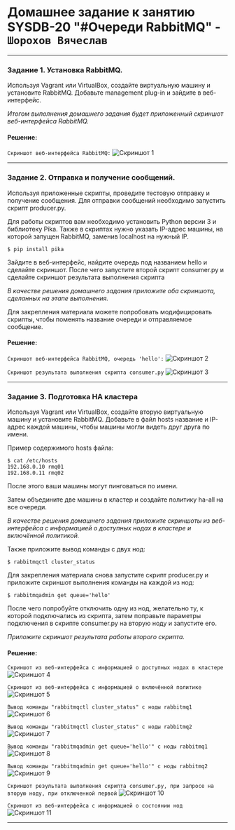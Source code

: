 # Домашнее задание к занятию SYSDB-20 "#Очереди RabbitMQ" - `Шорохов Вячеслав`

---

### Задание 1. Установка RabbitMQ.

Используя Vagrant или VirtualBox, создайте виртуальную машину и установите RabbitMQ. Добавьте management plug-in и зайдите в веб-интерфейс.

_Итогом выполнения домашнего задания будет приложенный скриншот веб-интерфейса RabbitMQ._

#### Решение:

`Cкриншот веб-интерфейса RabbitMQ:`
![Скриншот 1](img/1.png)

---

### Задание 2. Отправка и получение сообщений.

Используя приложенные скрипты, проведите тестовую отправку и получение сообщения. Для отправки сообщений необходимо запустить скрипт producer.py.

Для работы скриптов вам необходимо установить Python версии 3 и библиотеку Pika. Также в скриптах нужно указать IP-адрес машины, на которой запущен RabbitMQ, заменив localhost на нужный IP.

```
$ pip install pika
```

Зайдите в веб-интерфейс, найдите очередь под названием hello и сделайте скриншот. После чего запустите второй скрипт consumer.py и сделайте скриншот результата выполнения скрипта

_В качестве решения домашнего задания приложите оба скриншота, сделанных на этапе выполнения._

Для закрепления материала можете попробовать модифицировать скрипты, чтобы поменять название очереди и отправляемое сообщение.
#### Решение:

`Cкриншот веб-интерфейса RabbitMQ, очередь 'hello':`
![Скриншот 2](img/2.1.png)

`Cкриншот результата выполнения скрипта consumer.py`
![Скриншот 3](img/2.2.png)

---

### Задание 3. Подготовка HA кластера

Используя Vagrant или VirtualBox, создайте вторую виртуальную машину и установите RabbitMQ. Добавьте в файл hosts название и IP-адрес каждой машины, чтобы машины могли видеть друг друга по имени.

Пример содержимого hosts файла:

```
$ cat /etc/hosts
192.168.0.10 rmq01
192.168.0.11 rmq02
```

После этого ваши машины могут пинговаться по имени.

Затем объедините две машины в кластер и создайте политику ha-all на все очереди.

_В качестве решения домашнего задания приложите скриншоты из веб-интерфейса с информацией о доступных нодах в кластере и включённой политикой._

Также приложите вывод команды с двух нод:

```
$ rabbitmqctl cluster_status
```

Для закрепления материала снова запустите скрипт producer.py и приложите скриншот выполнения команды на каждой из нод:

```
$ rabbitmqadmin get queue='hello'
```

После чего попробуйте отключить одну из нод, желательно ту, к которой подключались из скрипта, затем поправьте параметры подключения в скрипте consumer.py на вторую ноду и запустите его.

_Приложите скриншот результата работы второго скрипта._

#### Решение:

`Cкриншот из веб-интерфейса с информацией о доступных нодах в кластере`
![Скриншот 4](img/3.1.1.png)

`Cкриншот из веб-интерфейса с информацией о включённой политике`
![Скриншот 5](img/3.1.2.png)

`Вывод команды "rabbitmqctl cluster_status" с ноды rabbitmq1`
![Скриншот 6](img/3.2.1.png)

`Вывод команды "rabbitmqctl cluster_status" с ноды rabbitmq2`
![Скриншот 7](img/3.2.2.png)

`Вывод команды "rabbitmqadmin get queue='hello'" с ноды rabbitmq1`
![Скриншот 8](img/3.3.1.png)

`Вывод команды "rabbitmqadmin get queue='hello'" с ноды rabbitmq2`
![Скриншот 9](img/3.3.2.png)

`Cкриншот результата выполнения скрипта consumer.py, при запросе на вторую ноду, при отключенной первой`
![Скриншот 10](img/3.4.1.png)

`Cкриншот из веб-интерфейса с информацией о состоянии нод`
![Скриншот 11](img/3.4.2.png)

---
